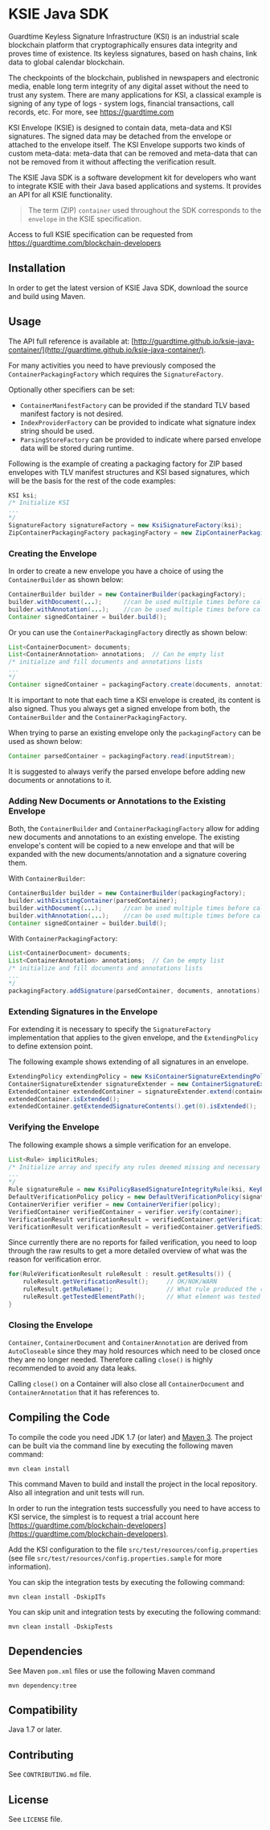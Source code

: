 # KSIE Java SDK

Guardtime Keyless Signature Infrastructure (KSI) is an industrial scale blockchain platform that cryptographically ensures data integrity and proves time of existence. Its keyless signatures, based on hash chains, link data to global calendar blockchain.

The checkpoints of the blockchain, published in newspapers and electronic media, enable long term integrity of any digital asset without the need to trust any system. There are many applications for KSI, a classical example is signing of any type of logs - system logs, financial transactions, call records, etc. For more, see https://guardtime.com

KSI Envelope (KSIE) is designed to contain data, meta-data and KSI signatures. The signed data may be detached from the envelope or attached to the envelope itself. The KSI Envelope supports two kinds of custom meta-data: meta-data that can be removed and meta-data that can not be removed from it without affecting the verification result.

The KSIE Java SDK is a software development kit for developers who want to integrate KSIE with their Java based applications and systems. It provides an API for all KSIE functionality.

> The term (ZIP) `container` used throughout the SDK corresponds to the `envelope` in the KSIE specification.

Access to full KSIE specification can be requested from https://guardtime.com/blockchain-developers


## Installation

In order to get the latest version of KSIE Java SDK, download the source and build using Maven.


## Usage

The API full reference is available at: [http://guardtime.github.io/ksie-java-container/](http://guardtime.github.io/ksie-java-container/).

For many activities you need to have previously composed the `ContainerPackagingFactory` which requires the `SignatureFactory`.

Optionally other specifiers can be set:
* `ContainerManifestFactory` can be provided if the standard TLV based manifest factory is not desired.
* `IndexProviderFactory` can be provided to indicate what signature index string should be used.
* `ParsingStoreFactory` can be provided to indicate where parsed envelope data will be stored during runtime.

Following is the example of creating a packaging factory for ZIP based envelopes with TLV manifest structures and KSI based signatures, which will be the basis for the rest of the code examples:

```java
KSI ksi;
/* Initialize KSI
...
*/
SignatureFactory signatureFactory = new KsiSignatureFactory(ksi);
ZipContainerPackagingFactory packagingFactory = new ZipContainerPackagingFactoryBuilder().withSignatureFactory(signatureFactory).build();
```


### Creating the Envelope

In order to create a new envelope you have a choice of using the `ContainerBuilder` as shown below:

```java
ContainerBuilder builder = new ContainerBuilder(packagingFactory);
builder.withDocument(...);      //can be used multiple times before calling build()
builder.withAnnotation(...);    //can be used multiple times before calling build()  or can be omitted
Container signedContainer = builder.build();
```

Or you can use the `ContainerPackagingFactory` directly as shown below:

```java
List<ContainerDocument> documents;
List<ContainerAnnotation> annotations;  // Can be empty list
/* initialize and fill documents and annotations lists
...
*/
Container signedContainer = packagingFactory.create(documents, annotations);
```

It is important to note that each time a KSI envelope is created, its content is also signed. Thus you always get a signed envelope from both, the `ContainerBuilder` and the `ContainerPackagingFactory`.

When trying to parse an existing envelope only the `packagingFactory` can be used as shown below:

```java
Container parsedContainer = packagingFactory.read(inputStream);
```

It is suggested to always verify the parsed envelope before adding new documents or annotations to it.


### Adding New Documents or Annotations to the Existing Envelope

Both, the `ContainerBuilder` and `ContainerPackagingFactory` allow for adding new documents and annotations to an existing envelope. The existing envelope's content will be copied to a new envelope and that will be expanded with the new documents/annotation and a signature covering them.

With `ContainerBuilder`:

```java
ContainerBuilder builder = new ContainerBuilder(packagingFactory);
builder.withExistingContainer(parsedContainer);
builder.withDocument(...);      //can be used multiple times before calling build()
builder.withAnnotation(...);    //can be used multiple times before calling build()  or can be omitted
Container signedContainer = builder.build();
```

With `ContainerPackagingFactory`:

```java
List<ContainerDocument> documents;
List<ContainerAnnotation> annotations;  // Can be empty list
/* initialize and fill documents and annotations lists
...
*/
packagingFactory.addSignature(parsedContainer, documents, annotations);
```


### Extending Signatures in the Envelope ###

For extending it is necessary to specify the `SignatureFactory` implementation that applies to the given envelope, and the `ExtendingPolicy` to define extension point.

The following example shows extending of all signatures in an envelope.

```java
ExtendingPolicy extendingPolicy = new KsiContainerSignatureExtendingPolicy(ksi)
ContainerSignatureExtender signatureExtender = new ContainerSignatureExtender(signatureFactory, extendingPolicy)
ExtendedContainer extendedContainer = signatureExtender.extend(container);
extendedContainer.isExtended();
extendedContainer.getExtendedSignatureContents().get(0).isExtended();

```


### Verifying the Envelope

The following example shows a simple verification for an envelope.

```java
List<Rule> implicitRules;
/* Initialize array and specify any rules deemed missing and necessary from the DefaultVerificationPolicy
...
*/
Rule signatureRule = new KsiPolicyBasedSignatureIntegrityRule(ksi, KeyBasedVerificationPolicy());
DefaultVerificationPolicy policy = new DefaultVerificationPolicy(signatureRule, new MimeTypeIntegrityRule(packagingFactory), implicitRules);
ContainerVerifier verifier = new ContainerVerifier(policy);
VerifiedContainer verifiedContainer = verifier.verify(container);
VerificationResult verificationResult = verifiedContainer.getVerificationResult(); // OK/NOK/WARN
VerificationResult verificationResult = verifiedContainer.getVerifiedSignatureContents().get(0).getVerificationResult(); // OK/NOK/WARN
```

Since currently there are no reports for failed verification, you need to loop through the raw results to get a more detailed overview of what was the reason for verification error.

```java
for(RuleVerificationResult ruleResult : result.getResults()) {
    ruleResult.getVerificationResult();     // OK/NOK/WARN
    ruleResult.getRuleName();               // What rule produced the result
    ruleResult.getTestedElementPath();      // What element was tested for the result.
}
```

### Closing the Envelope

`Container`, `ContainerDocument` and `ContainerAnnotation` are derived from `AutoCloseable` since they may hold resources which need to be closed once they are no longer needed. Therefore calling `close()` is highly recommended to avoid any data leaks.

Calling `close()` on a Container will also close all `ContainerDocument` and `ContainerAnnotation` that it has references to.


## Compiling the Code

To compile the code you need JDK 1.7 (or later) and [Maven 3](https://maven.apache.org/).
The project can be built via the command line by executing the following maven command:

```
mvn clean install
```

This command Maven to build and install the project in the local repository. Also all integration and unit tests will run.

In order to run the integration tests successfully you need to have access to KSI
service, the simplest is to request a trial account here [https://guardtime.com/blockchain-developers](https://guardtime.com/blockchain-developers).

Add the KSI configuration to the file `src/test/resources/config.properties` (see file `src/test/resources/config.properties.sample` for more information).

You can skip the integration tests by executing the following command:

```
mvn clean install -DskipITs
```

You can skip unit and integration tests by executing the following command:

```
mvn clean install -DskipTests
```


## Dependencies

See Maven `pom.xml` files or use the following Maven command

```
mvn dependency:tree
```

## Compatibility

Java 1.7 or later.

## Contributing

See `CONTRIBUTING.md` file.

## License

See `LICENSE` file.
